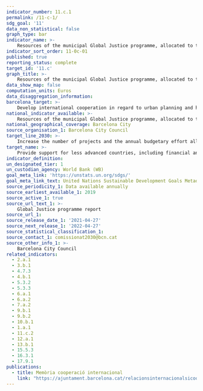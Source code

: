 ```yaml
---
indicator_number: 11.c.1
permalink: /11-c-1/
sdg_goal: '11'
data_non_statistical: false
graph_type: bar
indicator_name: >-
    Resources of the municipal Global Justice programme, allocated to the objective of improving urban planning and housing
indicator_sort_order: 11-0c-01
published: true
reporting_status: complete
target_id: '11.c'
graph_title: >-
    Resources of the municipal Global Justice programme, allocated to the objective of improving urban planning and housing
data_show_map: false
computation_units: Euros
data_disaggregation_information: 
barcelona_target: >-
    Develop international cooperation in regard to urban planning and housing
national_indicator_available: >-
    Resources of the municipal Global Justice programme, allocated to the objective of improving urban planning and housing
national_geographical_coverage: Barcelona City
source_organisation_1: Barcelona City Council
target_line_2030: >-
    Increase the number of projects and the annual budgetary effort allocated to this area, integrating the perspectives of gender and accessibility as factors of this work and maintaining the number of municipal specialists from member cities involved in exchange programmes
target_name: >-
    Provide support for less advanced countries, including financial and technical assistance, so that they are able to construct sustainable, resilient buildings using local materials
indicator_definition:
un_designated_tier: 1
un_custodian_agency: World Bank (WB)
goal_meta_link: 'https://unstats.un.org/sdgs/'
goal_meta_link_text: United Nations Sustainable Development Goals Metadata (pdf 894kB)
source_periodicity_1: Data available annually
source_earliest_available_1: 2019
source_active_1: true
source_url_text_1: >-
    Global Justice programme report
source_url_1:
source_release_date_1: '2021-04-27'
source_next_release_1: '2022-04-27'
source_statistical_classification_1: 
source_contact_1: comissionat2030@bcn.cat
source_other_info_1: >-
    Barcelona City Council
related_indicators: 
  - 2.a.1
  - 3.b.1
  - 4.7.3
  - 4.b.1
  - 5.3.2
  - 5.3.3
  - 6.a.1
  - 6.a.2
  - 7.a.2
  - 9.b.1
  - 9.b.2
  - 10.b.1
  - 1.a.1
  - 11.c.2
  - 12.a.1
  - 13.b.1
  - 15.5.3
  - 16.3.1
  - 17.9.1
publications:
  - title: Memòria cooperació internacional
    link: "https://ajuntament.barcelona.cat/relacionsinternacionalsicooperacio/ca/pla-director-i-pla-de-treball"
---
```

